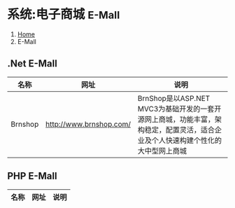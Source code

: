 # <span class="fa fa-shopping-cart" aria-hidden="true"></span> 系统:电子商城 <small>E-Mall</small>

<ol class="breadcrumb"><li><a href="/">Home</a></li><li class="active">E-Mall</li></ol>

## .Net E-Mall
|名称|网址|说明|
|------|------|------|
|Brnshop|http://www.brnshop.com/|BrnShop是以ASP.NET MVC3为基础开发的一套开源网上商城，功能丰富，架构稳定，配置灵活，适合企业及个人快速构建个性化的大中型网上商城|

## PHP E-Mall
|名称|网址|说明|
|------|------|------|

